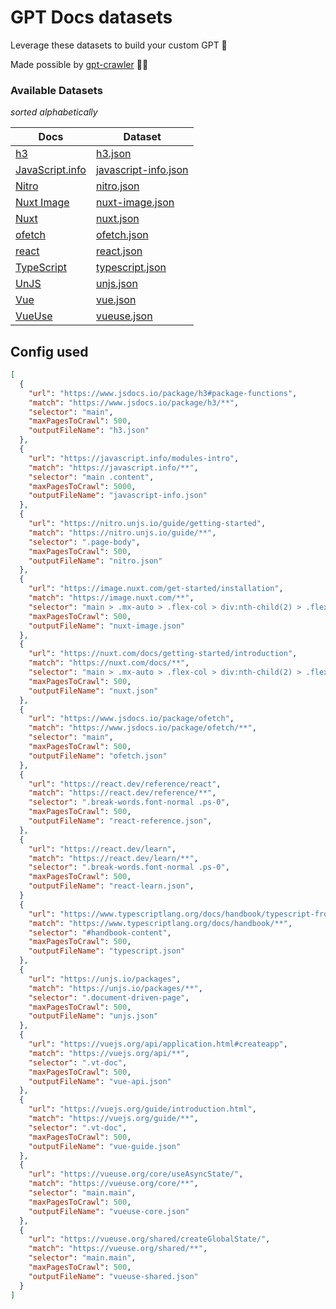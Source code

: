 # GPT Docs datasets

Leverage these datasets to build your custom GPT 🤖 

Made possible by [gpt-crawler](https://github.com/BuilderIO/gpt-crawler) 🙏🏻


### Available Datasets
*sorted alphabetically*

| Docs                                           | Dataset                                        |
| ---------------------------------------------- | ---------------------------------------------- |
| [h3](https://www.jsdocs.io/package/h3)         | [h3.json](./h3.json)                           |
| [JavaScript.info](https://javascript.info)     | [javascript-info.json](./javascript-info.json) |
| [Nitro](https://nitro.unjs.io)                 | [nitro.json](./nitro.json)                     |
| [Nuxt Image](https://image.nuxt.com)           | [nuxt-image.json](./nuxt-image.json)           |
| [Nuxt](https://nuxt.com)                       | [nuxt.json](./nuxt.json)                       |
| [ofetch](https://www.jsdocs.io/package/ofetch) | [ofetch.json](./ofetch.json)                   |
| [react](https://react.dev)                     | [react.json](./react.json)                     |
| [TypeScript](https://www.typescriptlang.org)   | [typescript.json](./typescript.json)           |
| [UnJS](https://unjs.io)                        | [unjs.json](./unjs.json)                       |
| [Vue](https://vuejs.org)                       | [vue.json](./vue.json)                         |
| [VueUse](https://vueuse.org)                   | [vueuse.json](./vueuse.json)                   |


## Config used 
```json
[
  {
    "url": "https://www.jsdocs.io/package/h3#package-functions",
    "match": "https://www.jsdocs.io/package/h3/**",
    "selector": "main",
    "maxPagesToCrawl": 500,
    "outputFileName": "h3.json"
  },
  {
    "url": "https://javascript.info/modules-intro",
    "match": "https://javascript.info/**",
    "selector": "main .content",
    "maxPagesToCrawl": 5000,
    "outputFileName": "javascript-info.json"
  },
  {
    "url": "https://nitro.unjs.io/guide/getting-started",
    "match": "https://nitro.unjs.io/guide/**",
    "selector": ".page-body",
    "maxPagesToCrawl": 500,
    "outputFileName": "nitro.json"
  },
  {
    "url": "https://image.nuxt.com/get-started/installation",
    "match": "https://image.nuxt.com/**",
    "selector": "main > .mx-auto > .flex-col > div:nth-child(2) > .flex-col > div:nth-child(1)",
    "maxPagesToCrawl": 500,
    "outputFileName": "nuxt-image.json"
  },
  {
    "url": "https://nuxt.com/docs/getting-started/introduction",
    "match": "https://nuxt.com/docs/**",
    "selector": "main > .mx-auto > .flex-col > div:nth-child(2) > .flex-col > div:nth-child(1)",
    "maxPagesToCrawl": 500,
    "outputFileName": "nuxt.json"
  },
  {
    "url": "https://www.jsdocs.io/package/ofetch",
    "match": "https://www.jsdocs.io/package/ofetch/**",
    "selector": "main",
    "maxPagesToCrawl": 500,
    "outputFileName": "ofetch.json"
  },
  {
    "url": "https://react.dev/reference/react",
    "match": "https://react.dev/reference/**",
    "selector": ".break-words.font-normal .ps-0",
    "maxPagesToCrawl": 500,
    "outputFileName": "react-reference.json",
  },
  {
    "url": "https://react.dev/learn",
    "match": "https://react.dev/learn/**",
    "selector": ".break-words.font-normal .ps-0",
    "maxPagesToCrawl": 500,
    "outputFileName": "react-learn.json",
  }
  {
    "url": "https://www.typescriptlang.org/docs/handbook/typescript-from-scratch.html",
    "match": "https://www.typescriptlang.org/docs/handbook/**",
    "selector": "#handbook-content",
    "maxPagesToCrawl": 500,
    "outputFileName": "typescript.json"
  },
  {
    "url": "https://unjs.io/packages",
    "match": "https://unjs.io/packages/**",
    "selector": ".document-driven-page",
    "maxPagesToCrawl": 500,
    "outputFileName": "unjs.json"
  },
  {
    "url": "https://vuejs.org/api/application.html#createapp",
    "match": "https://vuejs.org/api/**",
    "selector": ".vt-doc",
    "maxPagesToCrawl": 500,
    "outputFileName": "vue-api.json"
  },
  {
    "url": "https://vuejs.org/guide/introduction.html",
    "match": "https://vuejs.org/guide/**",
    "selector": ".vt-doc",
    "maxPagesToCrawl": 500,
    "outputFileName": "vue-guide.json"
  },
  {
    "url": "https://vueuse.org/core/useAsyncState/",
    "match": "https://vueuse.org/core/**",
    "selector": "main.main",
    "maxPagesToCrawl": 500,
    "outputFileName": "vueuse-core.json"
  },
  {
    "url": "https://vueuse.org/shared/createGlobalState/",
    "match": "https://vueuse.org/shared/**",
    "selector": "main.main",
    "maxPagesToCrawl": 500,
    "outputFileName": "vueuse-shared.json"
  }
]
```

